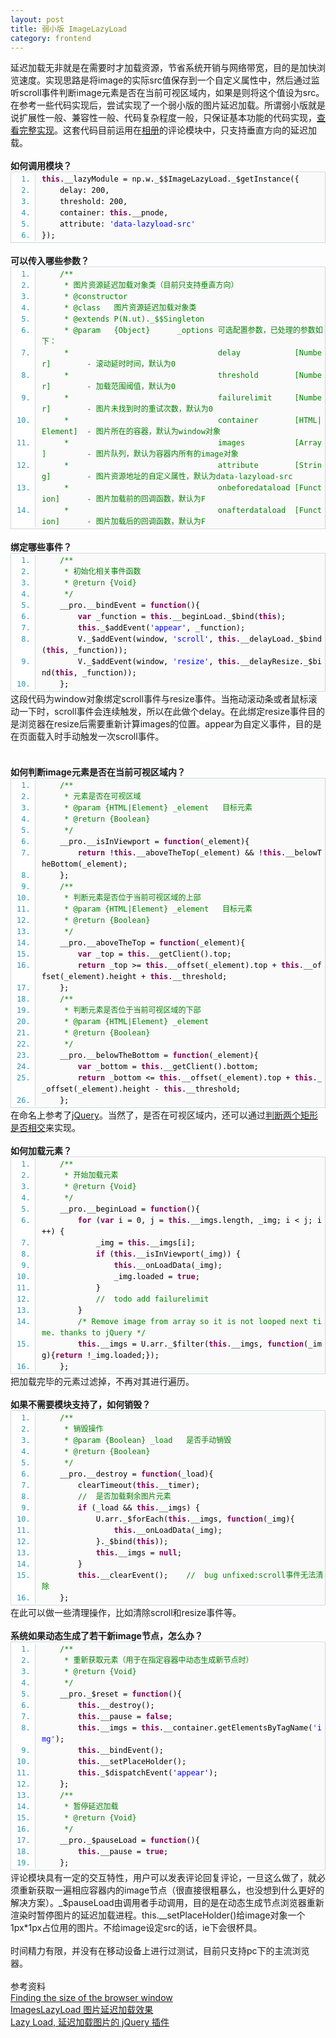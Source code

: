 ```yaml
---
layout: post
title: 弱小版 ImageLazyLoad
category: frontend
---
```

<div class="bct fc05 fc11 nbw-blog ztag js-fs2">
    延迟加载无非就是在需要时才加载资源，节省系统开销与网络带宽，目的是加快浏览速度。实现思路是将image的实际src值保存到一个自定义属性中，然后通过监听scroll事件判断image元素是否在当前可视区域内，如果是则将这个值设为src。在参考一些代码实现后，尝试实现了一个弱小版的图片延迟加载。所谓弱小版就是说扩展性一般、兼容性一般、代码复杂程度一般，只保证基本功能的代码实现，<a
        target="_blank" rel="nofollow"
        href="https://github.com/nomospace/nomospace.github.com/tree/master/lab/2011/imageLazyLoad/lazyLoad.js">查看完整实现</a>。这套代码目前运用在<a
        target="_blank" href="http://photo.163.com/?from=nav">相册</a>的评论模块中，只支持垂直方向的延迟加载。<br><br><b>如何调用模块？</b><br><span
        style="border-collapse: separate; color: rgb(0, 0, 0); font-family: Monaco; font-style: normal; font-variant: normal; font-weight: normal; letter-spacing: normal; line-height: normal; orphans: 2; text-indent: 0px; text-transform: none; white-space: normal; widows: 2; word-spacing: 0px; font-size: medium;"><span
        style="font-family: Monaco,'DejaVu Sans Mono','Bitstream Vera Sans Mono',Consolas,'Courier New',monospace; font-size: 12px; line-height: 18px; text-align: left;"><ol
        start="1"
        style="font-size: 1em; line-height: 1.4em; margin: 0px 0px 1px; padding: 2px 0px; border: 1px solid rgb(209, 215, 220); list-style-type: decimal; background-color: rgb(255, 255, 255); color: rgb(43, 145, 175);">
    <li style="font-size: 1em; margin: 0px 0px 0px 38px; padding: 0px 0px 0px 10px; border-left: 1px solid rgb(209, 215, 220); background-color: rgb(250, 250, 250); line-height: 18px;">
        <span style="color: black;"><span style="color: rgb(127, 0, 85); font-weight: bold;">this</span><span
                style="color: black;">.__lazyModule&nbsp;=&nbsp;np.w._$$ImageLazyLoad._$getInstance({&nbsp;&nbsp;</span></span>
    </li>
    <li style="font-size: 1em; margin: 0px 0px 0px 38px; padding: 0px 0px 0px 10px; border-left: 1px solid rgb(209, 215, 220); background-color: rgb(250, 250, 250); line-height: 18px;">
        <span style="color: black;">&nbsp;&nbsp;&nbsp;&nbsp;delay:&nbsp;200,&nbsp;&nbsp;</span></li>
    <li style="font-size: 1em; margin: 0px 0px 0px 38px; padding: 0px 0px 0px 10px; border-left: 1px solid rgb(209, 215, 220); background-color: rgb(250, 250, 250); line-height: 18px;">
        <span style="color: black;">&nbsp;&nbsp;&nbsp;&nbsp;threshold:&nbsp;200,&nbsp;&nbsp;</span></li>
    <li style="font-size: 1em; margin: 0px 0px 0px 38px; padding: 0px 0px 0px 10px; border-left: 1px solid rgb(209, 215, 220); background-color: rgb(250, 250, 250); line-height: 18px;">
        <span style="color: black;">&nbsp;&nbsp;&nbsp;&nbsp;container:&nbsp;<span
                style="color: rgb(127, 0, 85); font-weight: bold;">this</span><span style="color: black;">.__pnode,&nbsp;&nbsp;</span></span>
    </li>
    <li style="font-size: 1em; margin: 0px 0px 0px 38px; padding: 0px 0px 0px 10px; border-left: 1px solid rgb(209, 215, 220); background-color: rgb(250, 250, 250); line-height: 18px;">
        <span style="color: black;">&nbsp;&nbsp;&nbsp;&nbsp;attribute:&nbsp;<span style="color: blue;">'data-lazyload-src'</span><span
                style="color: black;">&nbsp;&nbsp;</span></span></li>
    <li style="font-size: 1em; margin: 0px 0px 0px 38px; padding: 0px 0px 0px 10px; border-left: 1px solid rgb(209, 215, 220); background-color: rgb(250, 250, 250); line-height: 18px;">
        <span style="color: black;">});&nbsp; <br></span></li>
</ol></span></span><br><b>可以传入哪些参数？</b><br> <span
        style="border-collapse: separate; color: rgb(0, 0, 0); font-family: Monaco; font-style: normal; font-variant: normal; font-weight: normal; letter-spacing: normal; line-height: normal; orphans: 2; text-indent: 0px; text-transform: none; white-space: normal; widows: 2; word-spacing: 0px; font-size: medium;"><span
        style="font-family: Monaco,'DejaVu Sans Mono','Bitstream Vera Sans Mono',Consolas,'Courier New',monospace; font-size: 12px; line-height: 18px; text-align: left;"><ol
        start="1"
        style="font-size: 1em; line-height: 1.4em; margin: 0px 0px 1px; padding: 2px 0px; border: 1px solid rgb(209, 215, 220); list-style-type: decimal; background-color: rgb(255, 255, 255); color: rgb(43, 145, 175);">
    <li style="font-size: 1em; margin: 0px 0px 0px 38px; padding: 0px 0px 0px 10px; border-left: 1px solid rgb(209, 215, 220); background-color: rgb(250, 250, 250); line-height: 18px;">
        <span style="color: black;">&nbsp;&nbsp;&nbsp; <span style="color: rgb(0, 130, 0);">/**</span>&nbsp;</span></li>
    <li style="font-size: 1em; margin: 0px 0px 0px 38px; padding: 0px 0px 0px 10px; border-left: 1px solid rgb(209, 215, 220); background-color: rgb(250, 250, 250); line-height: 18px;">
        <span style="color: black;"><span style="color: rgb(0, 130, 0);">&nbsp;&nbsp;&nbsp;&nbsp;&nbsp;*&nbsp;图片资源延迟加载对象类（目前只支持垂直方向）</span>&nbsp;</span>
    </li>
    <li style="font-size: 1em; margin: 0px 0px 0px 38px; padding: 0px 0px 0px 10px; border-left: 1px solid rgb(209, 215, 220); background-color: rgb(250, 250, 250); line-height: 18px;">
        <span style="color: black;"><span style="color: rgb(0, 130, 0);">&nbsp;&nbsp;&nbsp;&nbsp;&nbsp;*&nbsp;@constructor</span>&nbsp;</span>
    </li>
    <li style="font-size: 1em; margin: 0px 0px 0px 38px; padding: 0px 0px 0px 10px; border-left: 1px solid rgb(209, 215, 220); background-color: rgb(250, 250, 250); line-height: 18px;">
        <span style="color: black;"><span style="color: rgb(0, 130, 0);">&nbsp;&nbsp;&nbsp;&nbsp;&nbsp;*&nbsp;@class&nbsp;&nbsp;&nbsp;图片资源延迟加载对象类</span>&nbsp;</span>
    </li>
    <li style="font-size: 1em; margin: 0px 0px 0px 38px; padding: 0px 0px 0px 10px; border-left: 1px solid rgb(209, 215, 220); background-color: rgb(250, 250, 250); line-height: 18px;">
        <span style="color: black;"><span style="color: rgb(0, 130, 0);">&nbsp;&nbsp;&nbsp;&nbsp;&nbsp;*&nbsp;@extends&nbsp;P(N.ut)._$$Singleton</span>&nbsp;</span>
    </li>
    <li style="font-size: 1em; margin: 0px 0px 0px 38px; padding: 0px 0px 0px 10px; border-left: 1px solid rgb(209, 215, 220); background-color: rgb(250, 250, 250); line-height: 18px;">
        <span style="color: black;"><span style="color: rgb(0, 130, 0);">&nbsp;&nbsp;&nbsp;&nbsp;&nbsp;*&nbsp;@param&nbsp;&nbsp;&nbsp;{Object}&nbsp;&nbsp;&nbsp;&nbsp;&nbsp;&nbsp;_options&nbsp;可选配置参数，已处理的参数如下：</span>&nbsp;</span>
    </li>
    <li style="font-size: 1em; margin: 0px 0px 0px 38px; padding: 0px 0px 0px 10px; border-left: 1px solid rgb(209, 215, 220); background-color: rgb(250, 250, 250); line-height: 18px;">
        <span style="color: black;"><span style="color: rgb(0, 130, 0);">&nbsp;&nbsp;&nbsp;&nbsp;&nbsp;*&nbsp;&nbsp;&nbsp;&nbsp;&nbsp;&nbsp;&nbsp;&nbsp;&nbsp;&nbsp;&nbsp;&nbsp;&nbsp;&nbsp;&nbsp;&nbsp;&nbsp;&nbsp;&nbsp;&nbsp;&nbsp;&nbsp;&nbsp;&nbsp;&nbsp;&nbsp;&nbsp;&nbsp;&nbsp;&nbsp;&nbsp;&nbsp;&nbsp;delay&nbsp;&nbsp;&nbsp;&nbsp;&nbsp;&nbsp;&nbsp;&nbsp;&nbsp;&nbsp;&nbsp;&nbsp;[Number]&nbsp;&nbsp;&nbsp;&nbsp;&nbsp;&nbsp;&nbsp;&nbsp;-&nbsp;滚动延时时间，默认为0</span>&nbsp;</span>
    </li>
    <li style="font-size: 1em; margin: 0px 0px 0px 38px; padding: 0px 0px 0px 10px; border-left: 1px solid rgb(209, 215, 220); background-color: rgb(250, 250, 250); line-height: 18px;">
        <span style="color: black;"><span style="color: rgb(0, 130, 0);">&nbsp;&nbsp;&nbsp;&nbsp;&nbsp;*&nbsp;&nbsp;&nbsp;&nbsp;&nbsp;&nbsp;&nbsp;&nbsp;&nbsp;&nbsp;&nbsp;&nbsp;&nbsp;&nbsp;&nbsp;&nbsp;&nbsp;&nbsp;&nbsp;&nbsp;&nbsp;&nbsp;&nbsp;&nbsp;&nbsp;&nbsp;&nbsp;&nbsp;&nbsp;&nbsp;&nbsp;&nbsp;&nbsp;threshold&nbsp;&nbsp;&nbsp;&nbsp;&nbsp;&nbsp;&nbsp;&nbsp;[Number]&nbsp;&nbsp;&nbsp;&nbsp;&nbsp;&nbsp;&nbsp;&nbsp;-&nbsp;加载范围阈值，默认为0</span>&nbsp;</span>
    </li>
    <li style="font-size: 1em; margin: 0px 0px 0px 38px; padding: 0px 0px 0px 10px; border-left: 1px solid rgb(209, 215, 220); background-color: rgb(250, 250, 250); line-height: 18px;">
        <span style="color: black;"><span style="color: rgb(0, 130, 0);">&nbsp;&nbsp;&nbsp;&nbsp;&nbsp;*&nbsp;&nbsp;&nbsp;&nbsp;&nbsp;&nbsp;&nbsp;&nbsp;&nbsp;&nbsp;&nbsp;&nbsp;&nbsp;&nbsp;&nbsp;&nbsp;&nbsp;&nbsp;&nbsp;&nbsp;&nbsp;&nbsp;&nbsp;&nbsp;&nbsp;&nbsp;&nbsp;&nbsp;&nbsp;&nbsp;&nbsp;&nbsp;&nbsp;failurelimit&nbsp;&nbsp;&nbsp;&nbsp;&nbsp;[Number]&nbsp;&nbsp;&nbsp;&nbsp;&nbsp;&nbsp;&nbsp;&nbsp;-&nbsp;图片未找到时的重试次数，默认为0</span>&nbsp;</span>
    </li>
    <li style="font-size: 1em; margin: 0px 0px 0px 38px; padding: 0px 0px 0px 10px; border-left: 1px solid rgb(209, 215, 220); background-color: rgb(250, 250, 250); line-height: 18px;">
        <span style="color: black;"><span style="color: rgb(0, 130, 0);">&nbsp;&nbsp;&nbsp;&nbsp;&nbsp;*&nbsp;&nbsp;&nbsp;&nbsp;&nbsp;&nbsp;&nbsp;&nbsp;&nbsp;&nbsp;&nbsp;&nbsp;&nbsp;&nbsp;&nbsp;&nbsp;&nbsp;&nbsp;&nbsp;&nbsp;&nbsp;&nbsp;&nbsp;&nbsp;&nbsp;&nbsp;&nbsp;&nbsp;&nbsp;&nbsp;&nbsp;&nbsp;&nbsp;container&nbsp;&nbsp;&nbsp;&nbsp;&nbsp;&nbsp;&nbsp;&nbsp;[HTML|Element]&nbsp;&nbsp;-&nbsp;图片所在的容器，默认为window对象</span>&nbsp;</span>
    </li>
    <li style="font-size: 1em; margin: 0px 0px 0px 38px; padding: 0px 0px 0px 10px; border-left: 1px solid rgb(209, 215, 220); background-color: rgb(250, 250, 250); line-height: 18px;">
        <span style="color: black;"><span style="color: rgb(0, 130, 0);">&nbsp;&nbsp;&nbsp;&nbsp;&nbsp;*&nbsp;&nbsp;&nbsp;&nbsp;&nbsp;&nbsp;&nbsp;&nbsp;&nbsp;&nbsp;&nbsp;&nbsp;&nbsp;&nbsp;&nbsp;&nbsp;&nbsp;&nbsp;&nbsp;&nbsp;&nbsp;&nbsp;&nbsp;&nbsp;&nbsp;&nbsp;&nbsp;&nbsp;&nbsp;&nbsp;&nbsp;&nbsp;&nbsp;images&nbsp;&nbsp;&nbsp;&nbsp;&nbsp;&nbsp;&nbsp;&nbsp;&nbsp;&nbsp;&nbsp;[Array]&nbsp;&nbsp;&nbsp;&nbsp;&nbsp;&nbsp;&nbsp;&nbsp;&nbsp;-&nbsp;图片队列，默认为容器内所有的image对象</span>&nbsp;</span>
    </li>
    <li style="font-size: 1em; margin: 0px 0px 0px 38px; padding: 0px 0px 0px 10px; border-left: 1px solid rgb(209, 215, 220); background-color: rgb(250, 250, 250); line-height: 18px;">
        <span style="color: black;"><span style="color: rgb(0, 130, 0);">&nbsp;&nbsp;&nbsp;&nbsp;&nbsp;*&nbsp;&nbsp;&nbsp;&nbsp;&nbsp;&nbsp;&nbsp;&nbsp;&nbsp;&nbsp;&nbsp;&nbsp;&nbsp;&nbsp;&nbsp;&nbsp;&nbsp;&nbsp;&nbsp;&nbsp;&nbsp;&nbsp;&nbsp;&nbsp;&nbsp;&nbsp;&nbsp;&nbsp;&nbsp;&nbsp;&nbsp;&nbsp;&nbsp;attribute&nbsp;&nbsp;&nbsp;&nbsp;&nbsp;&nbsp;&nbsp;&nbsp;[String]&nbsp;&nbsp;&nbsp;&nbsp;&nbsp;&nbsp;&nbsp;&nbsp;-&nbsp;图片资源地址的自定义属性，默认为data-lazyload-src</span>&nbsp;</span>
    </li>
    <li style="font-size: 1em; margin: 0px 0px 0px 38px; padding: 0px 0px 0px 10px; border-left: 1px solid rgb(209, 215, 220); background-color: rgb(250, 250, 250); line-height: 18px;">
        <span style="color: black;"><span style="color: rgb(0, 130, 0);">&nbsp;&nbsp;&nbsp;&nbsp;&nbsp;*&nbsp;&nbsp;&nbsp;&nbsp;&nbsp;&nbsp;&nbsp;&nbsp;&nbsp;&nbsp;&nbsp;&nbsp;&nbsp;&nbsp;&nbsp;&nbsp;&nbsp;&nbsp;&nbsp;&nbsp;&nbsp;&nbsp;&nbsp;&nbsp;&nbsp;&nbsp;&nbsp;&nbsp;&nbsp;&nbsp;&nbsp;&nbsp;&nbsp;onbeforedataload&nbsp;[Function]&nbsp;&nbsp;&nbsp;&nbsp;&nbsp;&nbsp;-&nbsp;图片加载前的回调函数，默认为F</span>&nbsp;</span>
    </li>
    <li style="font-size: 1em; margin: 0px 0px 0px 38px; padding: 0px 0px 0px 10px; border-left: 1px solid rgb(209, 215, 220); background-color: rgb(250, 250, 250); line-height: 18px;">
        <span style="color: black;"><span style="color: rgb(0, 130, 0);">&nbsp;&nbsp;&nbsp;&nbsp;&nbsp;*&nbsp;&nbsp;&nbsp;&nbsp;&nbsp;&nbsp;&nbsp;&nbsp;&nbsp;&nbsp;&nbsp;&nbsp;&nbsp;&nbsp;&nbsp;&nbsp;&nbsp;&nbsp;&nbsp;&nbsp;&nbsp;&nbsp;&nbsp;&nbsp;&nbsp;&nbsp;&nbsp;&nbsp;&nbsp;&nbsp;&nbsp;&nbsp;&nbsp;onafterdataload&nbsp;&nbsp;[Function]&nbsp;&nbsp;&nbsp;&nbsp;&nbsp;&nbsp;-&nbsp;图片加载后的回调函数，默认为F</span> <br> </span>
    </li>
</ol></span></span><br><b>绑定哪些事件？</b><br><span
        style="border-collapse: separate; color: rgb(0, 0, 0); font-family: Monaco; font-style: normal; font-variant: normal; font-weight: normal; letter-spacing: normal; line-height: normal; orphans: 2; text-indent: 0px; text-transform: none; white-space: normal; widows: 2; word-spacing: 0px; font-size: medium;"><span
        style="font-family: Monaco,'DejaVu Sans Mono','Bitstream Vera Sans Mono',Consolas,'Courier New',monospace; font-size: 12px; line-height: 18px; text-align: left;"><ol
        start="1"
        style="font-size: 1em; line-height: 1.4em; margin: 0px 0px 1px; padding: 2px 0px; border: 1px solid rgb(209, 215, 220); list-style-type: decimal; background-color: rgb(255, 255, 255); color: rgb(43, 145, 175);">
    <li style="font-size: 1em; margin: 0px 0px 0px 38px; padding: 0px 0px 0px 10px; border-left: 1px solid rgb(209, 215, 220); background-color: rgb(250, 250, 250); line-height: 18px;">
        <span style="color: black;">&nbsp;&nbsp;&nbsp; <span style="color: rgb(0, 130, 0);">/**</span>&nbsp;</span></li>
    <li style="font-size: 1em; margin: 0px 0px 0px 38px; padding: 0px 0px 0px 10px; border-left: 1px solid rgb(209, 215, 220); background-color: rgb(250, 250, 250); line-height: 18px;">
        <span style="color: black;"><span
                style="color: rgb(0, 130, 0);">&nbsp;&nbsp;&nbsp;&nbsp;&nbsp;*&nbsp;初始化相关事件函数</span>&nbsp;</span></li>
    <li style="font-size: 1em; margin: 0px 0px 0px 38px; padding: 0px 0px 0px 10px; border-left: 1px solid rgb(209, 215, 220); background-color: rgb(250, 250, 250); line-height: 18px;">
        <span style="color: black;"><span style="color: rgb(0, 130, 0);">&nbsp;&nbsp;&nbsp;&nbsp;&nbsp;*&nbsp;@return&nbsp;{Void}</span>&nbsp;</span>
    </li>
    <li style="font-size: 1em; margin: 0px 0px 0px 38px; padding: 0px 0px 0px 10px; border-left: 1px solid rgb(209, 215, 220); background-color: rgb(250, 250, 250); line-height: 18px;">
        <span style="color: black;"><span style="color: rgb(0, 130, 0);">&nbsp;&nbsp;&nbsp;&nbsp;&nbsp;*/</span><span
                style="color: black;">&nbsp;&nbsp;</span></span></li>
    <li style="font-size: 1em; margin: 0px 0px 0px 38px; padding: 0px 0px 0px 10px; border-left: 1px solid rgb(209, 215, 220); background-color: rgb(250, 250, 250); line-height: 18px;">
        <span style="color: black;">&nbsp;&nbsp;&nbsp;&nbsp;__pro.__bindEvent&nbsp;=&nbsp;<span
                style="color: rgb(127, 0, 85); font-weight: bold;">function</span><span style="color: black;">(){&nbsp;&nbsp;</span></span>
    </li>
    <li style="font-size: 1em; margin: 0px 0px 0px 38px; padding: 0px 0px 0px 10px; border-left: 1px solid rgb(209, 215, 220); background-color: rgb(250, 250, 250); line-height: 18px;">
        <span style="color: black;">&nbsp;&nbsp;&nbsp;&nbsp;&nbsp;&nbsp;&nbsp;&nbsp;<span
                style="color: rgb(127, 0, 85); font-weight: bold;">var</span><span style="color: black;">&nbsp;_function&nbsp;=&nbsp;</span><span
                style="color: rgb(127, 0, 85); font-weight: bold;">this</span><span style="color: black;">.__beginLoad._$bind(</span><span
                style="color: rgb(127, 0, 85); font-weight: bold;">this</span><span
                style="color: black;">);&nbsp;&nbsp;</span></span></li>
    <li style="font-size: 1em; margin: 0px 0px 0px 38px; padding: 0px 0px 0px 10px; border-left: 1px solid rgb(209, 215, 220); background-color: rgb(250, 250, 250); line-height: 18px;">
        <span style="color: black;">&nbsp;&nbsp;&nbsp;&nbsp;&nbsp;&nbsp;&nbsp;&nbsp;<span
                style="color: rgb(127, 0, 85); font-weight: bold;">this</span><span
                style="color: black;">._$addEvent(</span><span style="color: blue;">'appear'</span><span
                style="color: black;">,&nbsp;_function);&nbsp;&nbsp;</span></span></li>
    <li style="font-size: 1em; margin: 0px 0px 0px 38px; padding: 0px 0px 0px 10px; border-left: 1px solid rgb(209, 215, 220); background-color: rgb(250, 250, 250); line-height: 18px;">
        <span style="color: black;">&nbsp;&nbsp;&nbsp;&nbsp;&nbsp;&nbsp;&nbsp;&nbsp;V._$addEvent(window,&nbsp;<span
                style="color: blue;">'scroll'</span><span style="color: black;">,&nbsp;</span><span
                style="color: rgb(127, 0, 85); font-weight: bold;">this</span><span style="color: black;">.__delayLoad._$bind(</span><span
                style="color: rgb(127, 0, 85); font-weight: bold;">this</span><span style="color: black;">,&nbsp;_function));&nbsp;&nbsp;</span></span>
    </li>
    <li style="font-size: 1em; margin: 0px 0px 0px 38px; padding: 0px 0px 0px 10px; border-left: 1px solid rgb(209, 215, 220); background-color: rgb(250, 250, 250); line-height: 18px;">
        <span style="color: black;">&nbsp;&nbsp;&nbsp;&nbsp;&nbsp;&nbsp;&nbsp;&nbsp;V._$addEvent(window,&nbsp;<span
                style="color: blue;">'resize'</span><span style="color: black;">,&nbsp;</span><span
                style="color: rgb(127, 0, 85); font-weight: bold;">this</span><span style="color: black;">.__delayResize._$bind(</span><span
                style="color: rgb(127, 0, 85); font-weight: bold;">this</span><span style="color: black;">,&nbsp;_function));&nbsp;&nbsp;</span></span>
    </li>
    <li style="font-size: 1em; margin: 0px 0px 0px 38px; padding: 0px 0px 0px 10px; border-left: 1px solid rgb(209, 215, 220); background-color: rgb(250, 250, 250); line-height: 18px;">
        <span style="color: black;">&nbsp;&nbsp;&nbsp;&nbsp;};</span></li>
</ol></span></span>这段代码为window对象绑定scroll事件与resize事件。当拖动滚动条或者鼠标滚动一下时，scroll事件会连续触发，所以在此做个delay。在此绑定resize事件目的是浏览器在resize后需要重新计算images的位置。appear为自定义事件，目的是在页面载入时手动触发一次scroll事件。<font
        color="#ffffff">对此有个疑问，页面动态生成节点导致页面滚动会不会触发scroll事件？</font><br><br><b>如何判断image元素是否在当前可视区域内？</b><br><span
        style="border-collapse: separate; color: rgb(0, 0, 0); font-family: Monaco; font-style: normal; font-variant: normal; font-weight: normal; letter-spacing: normal; line-height: normal; orphans: 2; text-indent: 0px; text-transform: none; white-space: normal; widows: 2; word-spacing: 0px; font-size: medium;"><span
        style="font-family: Monaco,'DejaVu Sans Mono','Bitstream Vera Sans Mono',Consolas,'Courier New',monospace; font-size: 12px; line-height: 18px; text-align: left;"><ol
        start="1"
        style="font-size: 1em; line-height: 1.4em; margin: 0px 0px 1px; padding: 2px 0px; border: 1px solid rgb(209, 215, 220); list-style-type: decimal; background-color: rgb(255, 255, 255); color: rgb(43, 145, 175);">
    <li style="font-size: 1em; margin: 0px 0px 0px 38px; padding: 0px 0px 0px 10px; border-left: 1px solid rgb(209, 215, 220); background-color: rgb(250, 250, 250); line-height: 18px;">
        <span style="color: black;">&nbsp;&nbsp;&nbsp; <span style="color: rgb(0, 130, 0);">/**</span>&nbsp;</span></li>
    <li style="font-size: 1em; margin: 0px 0px 0px 38px; padding: 0px 0px 0px 10px; border-left: 1px solid rgb(209, 215, 220); background-color: rgb(250, 250, 250); line-height: 18px;">
        <span style="color: black;"><span
                style="color: rgb(0, 130, 0);">&nbsp;&nbsp;&nbsp;&nbsp;&nbsp;*&nbsp;元素是否在可视区域</span>&nbsp;</span></li>
    <li style="font-size: 1em; margin: 0px 0px 0px 38px; padding: 0px 0px 0px 10px; border-left: 1px solid rgb(209, 215, 220); background-color: rgb(250, 250, 250); line-height: 18px;">
        <span style="color: black;"><span style="color: rgb(0, 130, 0);">&nbsp;&nbsp;&nbsp;&nbsp;&nbsp;*&nbsp;@param&nbsp;{HTML|Element}&nbsp;_element&nbsp;&nbsp;&nbsp;目标元素</span>&nbsp;</span>
    </li>
    <li style="font-size: 1em; margin: 0px 0px 0px 38px; padding: 0px 0px 0px 10px; border-left: 1px solid rgb(209, 215, 220); background-color: rgb(250, 250, 250); line-height: 18px;">
        <span style="color: black;"><span style="color: rgb(0, 130, 0);">&nbsp;&nbsp;&nbsp;&nbsp;&nbsp;*&nbsp;@return&nbsp;{Boolean}</span>&nbsp;</span>
    </li>
    <li style="font-size: 1em; margin: 0px 0px 0px 38px; padding: 0px 0px 0px 10px; border-left: 1px solid rgb(209, 215, 220); background-color: rgb(250, 250, 250); line-height: 18px;">
        <span style="color: black;"><span style="color: rgb(0, 130, 0);">&nbsp;&nbsp;&nbsp;&nbsp;&nbsp;*/</span><span
                style="color: black;">&nbsp;&nbsp;</span></span></li>
    <li style="font-size: 1em; margin: 0px 0px 0px 38px; padding: 0px 0px 0px 10px; border-left: 1px solid rgb(209, 215, 220); background-color: rgb(250, 250, 250); line-height: 18px;">
        <span style="color: black;">&nbsp;&nbsp;&nbsp;&nbsp;__pro.__isInViewport&nbsp;=&nbsp;<span
                style="color: rgb(127, 0, 85); font-weight: bold;">function</span><span style="color: black;">(_element){&nbsp;&nbsp;</span></span>
    </li>
    <li style="font-size: 1em; margin: 0px 0px 0px 38px; padding: 0px 0px 0px 10px; border-left: 1px solid rgb(209, 215, 220); background-color: rgb(250, 250, 250); line-height: 18px;">
        <span style="color: black;">&nbsp;&nbsp;&nbsp;&nbsp;&nbsp;&nbsp;&nbsp;&nbsp;<span
                style="color: rgb(127, 0, 85); font-weight: bold;">return</span><span
                style="color: black;">&nbsp;!</span><span style="color: rgb(127, 0, 85); font-weight: bold;">this</span><span
                style="color: black;">.__aboveTheTop(_element)&nbsp;&amp;&amp;&nbsp;!</span><span
                style="color: rgb(127, 0, 85); font-weight: bold;">this</span><span style="color: black;">.__belowTheBottom(_element);&nbsp;&nbsp;</span></span>
    </li>
    <li style="font-size: 1em; margin: 0px 0px 0px 38px; padding: 0px 0px 0px 10px; border-left: 1px solid rgb(209, 215, 220); background-color: rgb(250, 250, 250); line-height: 18px;">
        <span style="color: black;">&nbsp;&nbsp;&nbsp;&nbsp;};&nbsp;&nbsp;</span></li>
    <li style="font-size: 1em; margin: 0px 0px 0px 38px; padding: 0px 0px 0px 10px; border-left: 1px solid rgb(209, 215, 220); background-color: rgb(250, 250, 250); line-height: 18px;">
        <span style="color: black;">&nbsp;&nbsp;&nbsp;&nbsp;<span style="color: rgb(0, 130, 0);">/**</span>&nbsp;</span>
    </li>
    <li style="font-size: 1em; margin: 0px 0px 0px 38px; padding: 0px 0px 0px 10px; border-left: 1px solid rgb(209, 215, 220); background-color: rgb(250, 250, 250); line-height: 18px;">
        <span style="color: black;"><span style="color: rgb(0, 130, 0);">&nbsp;&nbsp;&nbsp;&nbsp;&nbsp;*&nbsp;判断元素是否位于当前可视区域的上部</span>&nbsp;</span>
    </li>
    <li style="font-size: 1em; margin: 0px 0px 0px 38px; padding: 0px 0px 0px 10px; border-left: 1px solid rgb(209, 215, 220); background-color: rgb(250, 250, 250); line-height: 18px;">
        <span style="color: black;"><span style="color: rgb(0, 130, 0);">&nbsp;&nbsp;&nbsp;&nbsp;&nbsp;*&nbsp;@param&nbsp;{HTML|Element}&nbsp;_element&nbsp;&nbsp;&nbsp;目标元素</span>&nbsp;</span>
    </li>
    <li style="font-size: 1em; margin: 0px 0px 0px 38px; padding: 0px 0px 0px 10px; border-left: 1px solid rgb(209, 215, 220); background-color: rgb(250, 250, 250); line-height: 18px;">
        <span style="color: black;"><span style="color: rgb(0, 130, 0);">&nbsp;&nbsp;&nbsp;&nbsp;&nbsp;*&nbsp;@return&nbsp;{Boolean}</span>&nbsp;</span>
    </li>
    <li style="font-size: 1em; margin: 0px 0px 0px 38px; padding: 0px 0px 0px 10px; border-left: 1px solid rgb(209, 215, 220); background-color: rgb(250, 250, 250); line-height: 18px;">
        <span style="color: black;"><span style="color: rgb(0, 130, 0);">&nbsp;&nbsp;&nbsp;&nbsp;&nbsp;*/</span><span
                style="color: black;">&nbsp;&nbsp;</span></span></li>
    <li style="font-size: 1em; margin: 0px 0px 0px 38px; padding: 0px 0px 0px 10px; border-left: 1px solid rgb(209, 215, 220); background-color: rgb(250, 250, 250); line-height: 18px;">
        <span style="color: black;">&nbsp;&nbsp;&nbsp;&nbsp;__pro.__aboveTheTop&nbsp;=&nbsp;<span
                style="color: rgb(127, 0, 85); font-weight: bold;">function</span><span style="color: black;">(_element){&nbsp;&nbsp;</span></span>
    </li>
    <li style="font-size: 1em; margin: 0px 0px 0px 38px; padding: 0px 0px 0px 10px; border-left: 1px solid rgb(209, 215, 220); background-color: rgb(250, 250, 250); line-height: 18px;">
        <span style="color: black;">&nbsp;&nbsp;&nbsp;&nbsp;&nbsp;&nbsp;&nbsp;&nbsp;<span
                style="color: rgb(127, 0, 85); font-weight: bold;">var</span><span style="color: black;">&nbsp;_top&nbsp;=&nbsp;</span><span
                style="color: rgb(127, 0, 85); font-weight: bold;">this</span><span style="color: black;">.__getClient().top;&nbsp;&nbsp;</span></span>
    </li>
    <li style="font-size: 1em; margin: 0px 0px 0px 38px; padding: 0px 0px 0px 10px; border-left: 1px solid rgb(209, 215, 220); background-color: rgb(250, 250, 250); line-height: 18px;">
        <span style="color: black;">&nbsp;&nbsp;&nbsp;&nbsp;&nbsp;&nbsp;&nbsp;&nbsp;<span
                style="color: rgb(127, 0, 85); font-weight: bold;">return</span><span style="color: black;">&nbsp;_top&nbsp;&gt;=&nbsp;</span><span
                style="color: rgb(127, 0, 85); font-weight: bold;">this</span><span style="color: black;">.__offset(_element).top&nbsp;+&nbsp;</span><span
                style="color: rgb(127, 0, 85); font-weight: bold;">this</span><span style="color: black;">.__offset(_element).height&nbsp;+&nbsp;</span><span
                style="color: rgb(127, 0, 85); font-weight: bold;">this</span><span style="color: black;">.__threshold;&nbsp;&nbsp;</span></span>
    </li>
    <li style="font-size: 1em; margin: 0px 0px 0px 38px; padding: 0px 0px 0px 10px; border-left: 1px solid rgb(209, 215, 220); background-color: rgb(250, 250, 250); line-height: 18px;">
        <span style="color: black;">&nbsp;&nbsp;&nbsp;&nbsp;};&nbsp;&nbsp;</span></li>
    <li style="font-size: 1em; margin: 0px 0px 0px 38px; padding: 0px 0px 0px 10px; border-left: 1px solid rgb(209, 215, 220); background-color: rgb(250, 250, 250); line-height: 18px;">
        <span style="color: black;">&nbsp;&nbsp;&nbsp;&nbsp;<span style="color: rgb(0, 130, 0);">/**</span>&nbsp;</span>
    </li>
    <li style="font-size: 1em; margin: 0px 0px 0px 38px; padding: 0px 0px 0px 10px; border-left: 1px solid rgb(209, 215, 220); background-color: rgb(250, 250, 250); line-height: 18px;">
        <span style="color: black;"><span style="color: rgb(0, 130, 0);">&nbsp;&nbsp;&nbsp;&nbsp;&nbsp;*&nbsp;判断元素是否位于当前可视区域的下部</span>&nbsp;</span>
    </li>
    <li style="font-size: 1em; margin: 0px 0px 0px 38px; padding: 0px 0px 0px 10px; border-left: 1px solid rgb(209, 215, 220); background-color: rgb(250, 250, 250); line-height: 18px;">
        <span style="color: black;"><span style="color: rgb(0, 130, 0);">&nbsp;&nbsp;&nbsp;&nbsp;&nbsp;*&nbsp;@param&nbsp;{HTML|Element}&nbsp;_element</span>&nbsp;</span>
    </li>
    <li style="font-size: 1em; margin: 0px 0px 0px 38px; padding: 0px 0px 0px 10px; border-left: 1px solid rgb(209, 215, 220); background-color: rgb(250, 250, 250); line-height: 18px;">
        <span style="color: black;"><span style="color: rgb(0, 130, 0);">&nbsp;&nbsp;&nbsp;&nbsp;&nbsp;*&nbsp;@return&nbsp;{Boolean}</span>&nbsp;</span>
    </li>
    <li style="font-size: 1em; margin: 0px 0px 0px 38px; padding: 0px 0px 0px 10px; border-left: 1px solid rgb(209, 215, 220); background-color: rgb(250, 250, 250); line-height: 18px;">
        <span style="color: black;"><span style="color: rgb(0, 130, 0);">&nbsp;&nbsp;&nbsp;&nbsp;&nbsp;*/</span><span
                style="color: black;">&nbsp;&nbsp;</span></span></li>
    <li style="font-size: 1em; margin: 0px 0px 0px 38px; padding: 0px 0px 0px 10px; border-left: 1px solid rgb(209, 215, 220); background-color: rgb(250, 250, 250); line-height: 18px;">
        <span style="color: black;">&nbsp;&nbsp;&nbsp;&nbsp;__pro.__belowTheBottom&nbsp;=&nbsp;<span
                style="color: rgb(127, 0, 85); font-weight: bold;">function</span><span style="color: black;">(_element){&nbsp;&nbsp;</span></span>
    </li>
    <li style="font-size: 1em; margin: 0px 0px 0px 38px; padding: 0px 0px 0px 10px; border-left: 1px solid rgb(209, 215, 220); background-color: rgb(250, 250, 250); line-height: 18px;">
        <span style="color: black;">&nbsp;&nbsp;&nbsp;&nbsp;&nbsp;&nbsp;&nbsp;&nbsp;<span
                style="color: rgb(127, 0, 85); font-weight: bold;">var</span><span style="color: black;">&nbsp;_bottom&nbsp;=&nbsp;</span><span
                style="color: rgb(127, 0, 85); font-weight: bold;">this</span><span style="color: black;">.__getClient().bottom;&nbsp;&nbsp;</span></span>
    </li>
    <li style="font-size: 1em; margin: 0px 0px 0px 38px; padding: 0px 0px 0px 10px; border-left: 1px solid rgb(209, 215, 220); background-color: rgb(250, 250, 250); line-height: 18px;">
        <span style="color: black;">&nbsp;&nbsp;&nbsp;&nbsp;&nbsp;&nbsp;&nbsp;&nbsp;<span
                style="color: rgb(127, 0, 85); font-weight: bold;">return</span><span style="color: black;">&nbsp;_bottom&nbsp;&lt;=&nbsp;</span><span
                style="color: rgb(127, 0, 85); font-weight: bold;">this</span><span style="color: black;">.__offset(_element).top&nbsp;+&nbsp;</span><span
                style="color: rgb(127, 0, 85); font-weight: bold;">this</span><span style="color: black;">.__offset(_element).height&nbsp;-&nbsp;</span><span
                style="color: rgb(127, 0, 85); font-weight: bold;">this</span><span style="color: black;">.__threshold;&nbsp;&nbsp;</span></span>
    </li>
    <li style="font-size: 1em; margin: 0px 0px 0px 38px; padding: 0px 0px 0px 10px; border-left: 1px solid rgb(209, 215, 220); background-color: rgb(250, 250, 250); line-height: 18px;">
        <span style="color: black;">&nbsp;&nbsp;&nbsp;&nbsp;}; <br></span></li>
</ol></span></span>在命名上参考了<a target="_blank" rel="nofollow"
                             href="http://www.appelsiini.net/projects/lazyload">jQuery</a>。当然了，是否在可视区域内，还可以通过<a
        target="_blank" rel="nofollow" href="http://hi.baidu.com/jiyeqian/blog/item/c14e52c24794b4170ff47715.html">判断两个矩形是否相交</a>来实现。<br><br><b>如何加载元素？</b><br><span
        style="border-collapse: separate; color: rgb(0, 0, 0); font-family: Monaco; font-style: normal; font-variant: normal; font-weight: normal; letter-spacing: normal; line-height: normal; orphans: 2; text-indent: 0px; text-transform: none; white-space: normal; widows: 2; word-spacing: 0px; font-size: medium;"><span
        style="font-family: Monaco,'DejaVu Sans Mono','Bitstream Vera Sans Mono',Consolas,'Courier New',monospace; font-size: 12px; line-height: 18px; text-align: left;"><ol
        start="1"
        style="font-size: 1em; line-height: 1.4em; margin: 0px 0px 1px; padding: 2px 0px; border: 1px solid rgb(209, 215, 220); list-style-type: decimal; background-color: rgb(255, 255, 255); color: rgb(43, 145, 175);">
    <li style="font-size: 1em; margin: 0px 0px 0px 38px; padding: 0px 0px 0px 10px; border-left: 1px solid rgb(209, 215, 220); background-color: rgb(250, 250, 250); line-height: 18px;">
        <span style="color: black;">&nbsp;&nbsp;&nbsp; <span style="color: rgb(0, 130, 0);">/**</span>&nbsp;</span></li>
    <li style="font-size: 1em; margin: 0px 0px 0px 38px; padding: 0px 0px 0px 10px; border-left: 1px solid rgb(209, 215, 220); background-color: rgb(250, 250, 250); line-height: 18px;">
        <span style="color: black;"><span
                style="color: rgb(0, 130, 0);">&nbsp;&nbsp;&nbsp;&nbsp;&nbsp;*&nbsp;开始加载元素</span>&nbsp;</span></li>
    <li style="font-size: 1em; margin: 0px 0px 0px 38px; padding: 0px 0px 0px 10px; border-left: 1px solid rgb(209, 215, 220); background-color: rgb(250, 250, 250); line-height: 18px;">
        <span style="color: black;"><span style="color: rgb(0, 130, 0);">&nbsp;&nbsp;&nbsp;&nbsp;&nbsp;*&nbsp;@return&nbsp;{Void}</span>&nbsp;</span>
    </li>
    <li style="font-size: 1em; margin: 0px 0px 0px 38px; padding: 0px 0px 0px 10px; border-left: 1px solid rgb(209, 215, 220); background-color: rgb(250, 250, 250); line-height: 18px;">
        <span style="color: black;"><span style="color: rgb(0, 130, 0);">&nbsp;&nbsp;&nbsp;&nbsp;&nbsp;*/</span><span
                style="color: black;">&nbsp;&nbsp;</span></span></li>
    <li style="font-size: 1em; margin: 0px 0px 0px 38px; padding: 0px 0px 0px 10px; border-left: 1px solid rgb(209, 215, 220); background-color: rgb(250, 250, 250); line-height: 18px;">
        <span style="color: black;">&nbsp;&nbsp;&nbsp;&nbsp;__pro.__beginLoad&nbsp;=&nbsp;<span
                style="color: rgb(127, 0, 85); font-weight: bold;">function</span><span style="color: black;">(){&nbsp;&nbsp;</span></span>
    </li>
    <li style="font-size: 1em; margin: 0px 0px 0px 38px; padding: 0px 0px 0px 10px; border-left: 1px solid rgb(209, 215, 220); background-color: rgb(250, 250, 250); line-height: 18px;">
        <span style="color: black;">&nbsp;&nbsp;&nbsp;&nbsp;&nbsp;&nbsp;&nbsp;&nbsp;<span
                style="color: rgb(127, 0, 85); font-weight: bold;">for</span><span
                style="color: black;">&nbsp;(</span><span
                style="color: rgb(127, 0, 85); font-weight: bold;">var</span><span style="color: black;">&nbsp;i&nbsp;=&nbsp;0,&nbsp;j&nbsp;=&nbsp;</span><span
                style="color: rgb(127, 0, 85); font-weight: bold;">this</span><span style="color: black;">.__imgs.length,&nbsp;_img;&nbsp;i&nbsp;&lt;&nbsp;j;&nbsp;i++)&nbsp;{&nbsp;&nbsp;</span></span>
    </li>
    <li style="font-size: 1em; margin: 0px 0px 0px 38px; padding: 0px 0px 0px 10px; border-left: 1px solid rgb(209, 215, 220); background-color: rgb(250, 250, 250); line-height: 18px;">
        <span style="color: black;">&nbsp;&nbsp;&nbsp;&nbsp;&nbsp;&nbsp;&nbsp;&nbsp;&nbsp;&nbsp;&nbsp;&nbsp;_img&nbsp;=&nbsp;<span
                style="color: rgb(127, 0, 85); font-weight: bold;">this</span><span style="color: black;">.__imgs[i];&nbsp;&nbsp;</span></span>
    </li>
    <li style="font-size: 1em; margin: 0px 0px 0px 38px; padding: 0px 0px 0px 10px; border-left: 1px solid rgb(209, 215, 220); background-color: rgb(250, 250, 250); line-height: 18px;">
        <span style="color: black;">&nbsp;&nbsp;&nbsp;&nbsp;&nbsp;&nbsp;&nbsp;&nbsp;&nbsp;&nbsp;&nbsp;&nbsp;<span
                style="color: rgb(127, 0, 85); font-weight: bold;">if</span><span
                style="color: black;">&nbsp;(</span><span style="color: rgb(127, 0, 85); font-weight: bold;">this</span><span
                style="color: black;">.__isInViewport(_img))&nbsp;{&nbsp;&nbsp;</span></span></li>
    <li style="font-size: 1em; margin: 0px 0px 0px 38px; padding: 0px 0px 0px 10px; border-left: 1px solid rgb(209, 215, 220); background-color: rgb(250, 250, 250); line-height: 18px;">
        <span style="color: black;">&nbsp;&nbsp;&nbsp;&nbsp;&nbsp;&nbsp;&nbsp;&nbsp;&nbsp;&nbsp;&nbsp;&nbsp;&nbsp;&nbsp;&nbsp;&nbsp;<span
                style="color: rgb(127, 0, 85); font-weight: bold;">this</span><span style="color: black;">.__onLoadData(_img);&nbsp;&nbsp;</span></span>
    </li>
    <li style="font-size: 1em; margin: 0px 0px 0px 38px; padding: 0px 0px 0px 10px; border-left: 1px solid rgb(209, 215, 220); background-color: rgb(250, 250, 250); line-height: 18px;">
        <span style="color: black;">&nbsp;&nbsp;&nbsp;&nbsp;&nbsp;&nbsp;&nbsp;&nbsp;&nbsp;&nbsp;&nbsp;&nbsp;&nbsp;&nbsp;&nbsp;&nbsp;_img.loaded&nbsp;=&nbsp;<span
                style="color: rgb(127, 0, 85); font-weight: bold;">true</span><span
                style="color: black;">;&nbsp;&nbsp;</span></span></li>
    <li style="font-size: 1em; margin: 0px 0px 0px 38px; padding: 0px 0px 0px 10px; border-left: 1px solid rgb(209, 215, 220); background-color: rgb(250, 250, 250); line-height: 18px;">
        <span style="color: black;">&nbsp;&nbsp;&nbsp;&nbsp;&nbsp;&nbsp;&nbsp;&nbsp;&nbsp;&nbsp;&nbsp;&nbsp;}&nbsp;&nbsp;</span>
    </li>
    <li style="font-size: 1em; margin: 0px 0px 0px 38px; padding: 0px 0px 0px 10px; border-left: 1px solid rgb(209, 215, 220); background-color: rgb(250, 250, 250); line-height: 18px;">
        <span style="color: black;">&nbsp;&nbsp;&nbsp;&nbsp;&nbsp;&nbsp;&nbsp;&nbsp;&nbsp;&nbsp;&nbsp;&nbsp;<span
                style="color: rgb(0, 130, 0);">//&nbsp;&nbsp;todo&nbsp;add&nbsp;failurelimit</span><span
                style="color: black;">&nbsp;&nbsp;</span></span></li>
    <li style="font-size: 1em; margin: 0px 0px 0px 38px; padding: 0px 0px 0px 10px; border-left: 1px solid rgb(209, 215, 220); background-color: rgb(250, 250, 250); line-height: 18px;">
        <span style="color: black;">&nbsp;&nbsp;&nbsp;&nbsp;&nbsp;&nbsp;&nbsp;&nbsp;}&nbsp;&nbsp;</span></li>
    <li style="font-size: 1em; margin: 0px 0px 0px 38px; padding: 0px 0px 0px 10px; border-left: 1px solid rgb(209, 215, 220); background-color: rgb(250, 250, 250); line-height: 18px;">
        <span style="color: black;">&nbsp;&nbsp;&nbsp;&nbsp;&nbsp;&nbsp;&nbsp;&nbsp;<span
                style="color: rgb(0, 130, 0);">/*&nbsp;Remove&nbsp;image&nbsp;from&nbsp;array&nbsp;so&nbsp;it&nbsp;is&nbsp;not&nbsp;looped&nbsp;next&nbsp;time.&nbsp;thanks&nbsp;to&nbsp;jQuery&nbsp;*/</span><span
                style="color: black;">&nbsp;&nbsp;</span></span></li>
    <li style="font-size: 1em; margin: 0px 0px 0px 38px; padding: 0px 0px 0px 10px; border-left: 1px solid rgb(209, 215, 220); background-color: rgb(250, 250, 250); line-height: 18px;">
        <span style="color: black;">&nbsp;&nbsp;&nbsp;&nbsp;&nbsp;&nbsp;&nbsp;&nbsp;<span
                style="color: rgb(127, 0, 85); font-weight: bold;">this</span><span style="color: black;">.__imgs&nbsp;=&nbsp;U.arr._$filter(</span><span
                style="color: rgb(127, 0, 85); font-weight: bold;">this</span><span
                style="color: black;">.__imgs,&nbsp;</span><span style="color: rgb(127, 0, 85); font-weight: bold;">function</span><span
                style="color: black;">(_img){</span><span
                style="color: rgb(127, 0, 85); font-weight: bold;">return</span><span style="color: black;">&nbsp;!_img.loaded;});&nbsp;&nbsp;</span></span>
    </li>
    <li style="font-size: 1em; margin: 0px 0px 0px 38px; padding: 0px 0px 0px 10px; border-left: 1px solid rgb(209, 215, 220); background-color: rgb(250, 250, 250); line-height: 18px;">
        <span style="color: black;">&nbsp;&nbsp;&nbsp;&nbsp;};&nbsp; <br></span></li>
</ol></span></span>把加载完毕的元素过滤掉，不再对其进行遍历。<br><br><b>如果不需要模块支持了，如何销毁？</b><br><span
        style="border-collapse: separate; color: rgb(0, 0, 0); font-family: Monaco; font-style: normal; font-variant: normal; font-weight: normal; letter-spacing: normal; line-height: normal; orphans: 2; text-indent: 0px; text-transform: none; white-space: normal; widows: 2; word-spacing: 0px; font-size: medium;"><span
        style="font-family: Monaco,'DejaVu Sans Mono','Bitstream Vera Sans Mono',Consolas,'Courier New',monospace; font-size: 12px; line-height: 18px; text-align: left;"><ol
        start="1"
        style="font-size: 1em; line-height: 1.4em; margin: 0px 0px 1px; padding: 2px 0px; border: 1px solid rgb(209, 215, 220); list-style-type: decimal; background-color: rgb(255, 255, 255); color: rgb(43, 145, 175);">
    <li style="font-size: 1em; margin: 0px 0px 0px 38px; padding: 0px 0px 0px 10px; border-left: 1px solid rgb(209, 215, 220); background-color: rgb(250, 250, 250); line-height: 18px;">
        <span style="color: black;">&nbsp;&nbsp;&nbsp; <span style="color: rgb(0, 130, 0);">/**</span>&nbsp;</span></li>
    <li style="font-size: 1em; margin: 0px 0px 0px 38px; padding: 0px 0px 0px 10px; border-left: 1px solid rgb(209, 215, 220); background-color: rgb(250, 250, 250); line-height: 18px;">
        <span style="color: black;"><span
                style="color: rgb(0, 130, 0);">&nbsp;&nbsp;&nbsp;&nbsp;&nbsp;*&nbsp;销毁操作</span>&nbsp;</span></li>
    <li style="font-size: 1em; margin: 0px 0px 0px 38px; padding: 0px 0px 0px 10px; border-left: 1px solid rgb(209, 215, 220); background-color: rgb(250, 250, 250); line-height: 18px;">
        <span style="color: black;"><span style="color: rgb(0, 130, 0);">&nbsp;&nbsp;&nbsp;&nbsp;&nbsp;*&nbsp;@param&nbsp;{Boolean}&nbsp;_load&nbsp;&nbsp;&nbsp;是否手动销毁</span>&nbsp;</span>
    </li>
    <li style="font-size: 1em; margin: 0px 0px 0px 38px; padding: 0px 0px 0px 10px; border-left: 1px solid rgb(209, 215, 220); background-color: rgb(250, 250, 250); line-height: 18px;">
        <span style="color: black;"><span style="color: rgb(0, 130, 0);">&nbsp;&nbsp;&nbsp;&nbsp;&nbsp;*&nbsp;@return&nbsp;{Boolean}</span>&nbsp;</span>
    </li>
    <li style="font-size: 1em; margin: 0px 0px 0px 38px; padding: 0px 0px 0px 10px; border-left: 1px solid rgb(209, 215, 220); background-color: rgb(250, 250, 250); line-height: 18px;">
        <span style="color: black;"><span style="color: rgb(0, 130, 0);">&nbsp;&nbsp;&nbsp;&nbsp;&nbsp;*/</span><span
                style="color: black;">&nbsp;&nbsp;</span></span></li>
    <li style="font-size: 1em; margin: 0px 0px 0px 38px; padding: 0px 0px 0px 10px; border-left: 1px solid rgb(209, 215, 220); background-color: rgb(250, 250, 250); line-height: 18px;">
        <span style="color: black;">&nbsp;&nbsp;&nbsp;&nbsp;__pro.__destroy&nbsp;=&nbsp;<span
                style="color: rgb(127, 0, 85); font-weight: bold;">function</span><span style="color: black;">(_load){&nbsp;&nbsp;</span></span>
    </li>
    <li style="font-size: 1em; margin: 0px 0px 0px 38px; padding: 0px 0px 0px 10px; border-left: 1px solid rgb(209, 215, 220); background-color: rgb(250, 250, 250); line-height: 18px;">
        <span style="color: black;">&nbsp;&nbsp;&nbsp;&nbsp;&nbsp;&nbsp;&nbsp;&nbsp;clearTimeout(<span
                style="color: rgb(127, 0, 85); font-weight: bold;">this</span><span style="color: black;">.__timer);&nbsp;&nbsp;</span></span>
    </li>
    <li style="font-size: 1em; margin: 0px 0px 0px 38px; padding: 0px 0px 0px 10px; border-left: 1px solid rgb(209, 215, 220); background-color: rgb(250, 250, 250); line-height: 18px;">
        <span style="color: black;">&nbsp;&nbsp;&nbsp;&nbsp;&nbsp;&nbsp;&nbsp;&nbsp;<span
                style="color: rgb(0, 130, 0);">//&nbsp;&nbsp;是否加载剩余图片元素</span><span
                style="color: black;">&nbsp;&nbsp;</span></span></li>
    <li style="font-size: 1em; margin: 0px 0px 0px 38px; padding: 0px 0px 0px 10px; border-left: 1px solid rgb(209, 215, 220); background-color: rgb(250, 250, 250); line-height: 18px;">
        <span style="color: black;">&nbsp;&nbsp;&nbsp;&nbsp;&nbsp;&nbsp;&nbsp;&nbsp;<span
                style="color: rgb(127, 0, 85); font-weight: bold;">if</span><span style="color: black;">&nbsp;(_load&nbsp;&amp;&amp;&nbsp;</span><span
                style="color: rgb(127, 0, 85); font-weight: bold;">this</span><span style="color: black;">.__imgs)&nbsp;{&nbsp;&nbsp;</span></span>
    </li>
    <li style="font-size: 1em; margin: 0px 0px 0px 38px; padding: 0px 0px 0px 10px; border-left: 1px solid rgb(209, 215, 220); background-color: rgb(250, 250, 250); line-height: 18px;">
        <span style="color: black;">&nbsp;&nbsp;&nbsp;&nbsp;&nbsp;&nbsp;&nbsp;&nbsp;&nbsp;&nbsp;&nbsp;&nbsp;U.arr._$forEach(<span
                style="color: rgb(127, 0, 85); font-weight: bold;">this</span><span
                style="color: black;">.__imgs,&nbsp;</span><span style="color: rgb(127, 0, 85); font-weight: bold;">function</span><span
                style="color: black;">(_img){&nbsp;&nbsp;</span></span></li>
    <li style="font-size: 1em; margin: 0px 0px 0px 38px; padding: 0px 0px 0px 10px; border-left: 1px solid rgb(209, 215, 220); background-color: rgb(250, 250, 250); line-height: 18px;">
        <span style="color: black;">&nbsp;&nbsp;&nbsp;&nbsp;&nbsp;&nbsp;&nbsp;&nbsp;&nbsp;&nbsp;&nbsp;&nbsp;&nbsp;&nbsp;&nbsp;&nbsp;<span
                style="color: rgb(127, 0, 85); font-weight: bold;">this</span><span style="color: black;">.__onLoadData(_img);&nbsp;&nbsp;</span></span>
    </li>
    <li style="font-size: 1em; margin: 0px 0px 0px 38px; padding: 0px 0px 0px 10px; border-left: 1px solid rgb(209, 215, 220); background-color: rgb(250, 250, 250); line-height: 18px;">
        <span style="color: black;">&nbsp;&nbsp;&nbsp;&nbsp;&nbsp;&nbsp;&nbsp;&nbsp;&nbsp;&nbsp;&nbsp;&nbsp;}._$bind(<span
                style="color: rgb(127, 0, 85); font-weight: bold;">this</span><span style="color: black;">));&nbsp;&nbsp;</span></span>
    </li>
    <li style="font-size: 1em; margin: 0px 0px 0px 38px; padding: 0px 0px 0px 10px; border-left: 1px solid rgb(209, 215, 220); background-color: rgb(250, 250, 250); line-height: 18px;">
        <span style="color: black;">&nbsp;&nbsp;&nbsp;&nbsp;&nbsp;&nbsp;&nbsp;&nbsp;&nbsp;&nbsp;&nbsp;&nbsp;<span
                style="color: rgb(127, 0, 85); font-weight: bold;">this</span><span style="color: black;">.__imgs&nbsp;=&nbsp;</span><span
                style="color: rgb(127, 0, 85); font-weight: bold;">null</span><span
                style="color: black;">;&nbsp;&nbsp;</span></span></li>
    <li style="font-size: 1em; margin: 0px 0px 0px 38px; padding: 0px 0px 0px 10px; border-left: 1px solid rgb(209, 215, 220); background-color: rgb(250, 250, 250); line-height: 18px;">
        <span style="color: black;">&nbsp;&nbsp;&nbsp;&nbsp;&nbsp;&nbsp;&nbsp;&nbsp;}&nbsp;&nbsp;</span></li>
    <li style="font-size: 1em; margin: 0px 0px 0px 38px; padding: 0px 0px 0px 10px; border-left: 1px solid rgb(209, 215, 220); background-color: rgb(250, 250, 250); line-height: 18px;">
        <span style="color: black;">&nbsp;&nbsp;&nbsp;&nbsp;&nbsp;&nbsp;&nbsp;&nbsp;<span
                style="color: rgb(127, 0, 85); font-weight: bold;">this</span><span style="color: black;">.__clearEvent();&nbsp;&nbsp;&nbsp;&nbsp;</span><span
                style="color: rgb(0, 130, 0);">//&nbsp;&nbsp;bug&nbsp;unfixed:scroll事件无法清除</span><span
                style="color: black;">&nbsp;&nbsp;</span></span></li>
    <li style="font-size: 1em; margin: 0px 0px 0px 38px; padding: 0px 0px 0px 10px; border-left: 1px solid rgb(209, 215, 220); background-color: rgb(250, 250, 250); line-height: 18px;">
        <span style="color: black;">&nbsp;&nbsp;&nbsp;&nbsp;};&nbsp; <br></span></li>
</ol></span></span>在此可以做一些清理操作，比如清除scroll和resize事件等。<br><br><b>系统如果动态生成了若干新image节点，怎么办？</b><br><span
        style="border-collapse: separate; color: rgb(0, 0, 0); font-family: Monaco; font-style: normal; font-variant: normal; font-weight: normal; letter-spacing: normal; line-height: normal; orphans: 2; text-indent: 0px; text-transform: none; white-space: normal; widows: 2; word-spacing: 0px; font-size: medium;"><span
        style="font-family: Monaco,'DejaVu Sans Mono','Bitstream Vera Sans Mono',Consolas,'Courier New',monospace; font-size: 12px; line-height: 18px; text-align: left;"><span
        style="border-collapse: separate; color: rgb(0, 0, 0); font-family: Monaco; font-style: normal; font-variant: normal; font-weight: normal; letter-spacing: normal; line-height: normal; orphans: 2; text-indent: 0px; text-transform: none; white-space: normal; widows: 2; word-spacing: 0px; font-size: medium;"><span
        style="font-family: Monaco,'DejaVu Sans Mono','Bitstream Vera Sans Mono',Consolas,'Courier New',monospace; font-size: 12px; line-height: 18px; text-align: left;"><ol
        start="1"
        style="font-size: 1em; line-height: 1.4em; margin: 0px 0px 1px; padding: 2px 0px; border: 1px solid rgb(209, 215, 220); list-style-type: decimal; background-color: rgb(255, 255, 255); color: rgb(43, 145, 175);">
    <li style="font-size: 1em; margin: 0px 0px 0px 38px; padding: 0px 0px 0px 10px; border-left: 1px solid rgb(209, 215, 220); background-color: rgb(250, 250, 250); line-height: 18px;">
        <span style="color: black;">&nbsp;&nbsp;&nbsp;&nbsp;<span style="color: rgb(0, 130, 0);">/**</span>&nbsp;</span>
    </li>
    <li style="font-size: 1em; margin: 0px 0px 0px 38px; padding: 0px 0px 0px 10px; border-left: 1px solid rgb(209, 215, 220); background-color: rgb(250, 250, 250); line-height: 18px;">
        <span style="color: black;"><span style="color: rgb(0, 130, 0);">&nbsp;&nbsp;&nbsp;&nbsp;&nbsp;*&nbsp;重新获取元素（用于在指定容器中动态生成新节点时）</span>&nbsp;</span>
    </li>
    <li style="font-size: 1em; margin: 0px 0px 0px 38px; padding: 0px 0px 0px 10px; border-left: 1px solid rgb(209, 215, 220); background-color: rgb(250, 250, 250); line-height: 18px;">
        <span style="color: black;"><span style="color: rgb(0, 130, 0);">&nbsp;&nbsp;&nbsp;&nbsp;&nbsp;*&nbsp;@return&nbsp;{Void}</span>&nbsp;</span>
    </li>
    <li style="font-size: 1em; margin: 0px 0px 0px 38px; padding: 0px 0px 0px 10px; border-left: 1px solid rgb(209, 215, 220); background-color: rgb(250, 250, 250); line-height: 18px;">
        <span style="color: black;"><span style="color: rgb(0, 130, 0);">&nbsp;&nbsp;&nbsp;&nbsp;&nbsp;*/</span><span
                style="color: black;">&nbsp;&nbsp;</span></span></li>
    <li style="font-size: 1em; margin: 0px 0px 0px 38px; padding: 0px 0px 0px 10px; border-left: 1px solid rgb(209, 215, 220); background-color: rgb(250, 250, 250); line-height: 18px;">
        <span style="color: black;">&nbsp;&nbsp;&nbsp;&nbsp;__pro._$reset&nbsp;=&nbsp;<span
                style="color: rgb(127, 0, 85); font-weight: bold;">function</span><span style="color: black;">(){&nbsp;&nbsp;</span></span>
    </li>
    <li style="font-size: 1em; margin: 0px 0px 0px 38px; padding: 0px 0px 0px 10px; border-left: 1px solid rgb(209, 215, 220); background-color: rgb(250, 250, 250); line-height: 18px;">
        <span style="color: black;">&nbsp;&nbsp;&nbsp;&nbsp;&nbsp;&nbsp;&nbsp;&nbsp;<span
                style="color: rgb(127, 0, 85); font-weight: bold;">this</span><span style="color: black;">.__destroy();&nbsp;&nbsp;</span></span>
    </li>
    <li style="font-size: 1em; margin: 0px 0px 0px 38px; padding: 0px 0px 0px 10px; border-left: 1px solid rgb(209, 215, 220); background-color: rgb(250, 250, 250); line-height: 18px;">
        <span style="color: black;">&nbsp;&nbsp;&nbsp;&nbsp;&nbsp;&nbsp;&nbsp;&nbsp;<span
                style="color: rgb(127, 0, 85); font-weight: bold;">this</span><span style="color: black;">.__pause&nbsp;=&nbsp;</span><span
                style="color: rgb(127, 0, 85); font-weight: bold;">false</span><span
                style="color: black;">;&nbsp;&nbsp;</span></span></li>
    <li style="font-size: 1em; margin: 0px 0px 0px 38px; padding: 0px 0px 0px 10px; border-left: 1px solid rgb(209, 215, 220); background-color: rgb(250, 250, 250); line-height: 18px;">
        <span style="color: black;">&nbsp;&nbsp;&nbsp;&nbsp;&nbsp;&nbsp;&nbsp;&nbsp;<span
                style="color: rgb(127, 0, 85); font-weight: bold;">this</span><span style="color: black;">.__imgs&nbsp;=&nbsp;</span><span
                style="color: rgb(127, 0, 85); font-weight: bold;">this</span><span style="color: black;">.__container.getElementsByTagName(</span><span
                style="color: blue;">'img'</span><span style="color: black;">);&nbsp;&nbsp;</span></span></li>
    <li style="font-size: 1em; margin: 0px 0px 0px 38px; padding: 0px 0px 0px 10px; border-left: 1px solid rgb(209, 215, 220); background-color: rgb(250, 250, 250); line-height: 18px;">
        <span style="color: black;">&nbsp;&nbsp;&nbsp;&nbsp;&nbsp;&nbsp;&nbsp;&nbsp;<span
                style="color: rgb(127, 0, 85); font-weight: bold;">this</span><span style="color: black;">.__bindEvent();&nbsp;&nbsp;</span></span>
    </li>
    <li style="font-size: 1em; margin: 0px 0px 0px 38px; padding: 0px 0px 0px 10px; border-left: 1px solid rgb(209, 215, 220); background-color: rgb(250, 250, 250); line-height: 18px;">
        <span style="color: black;">&nbsp;&nbsp;&nbsp;&nbsp;&nbsp;&nbsp;&nbsp;&nbsp;<span
                style="color: rgb(127, 0, 85); font-weight: bold;">this</span><span style="color: black;">.__setPlaceHolder();&nbsp;&nbsp;</span></span>
    </li>
    <li style="font-size: 1em; margin: 0px 0px 0px 38px; padding: 0px 0px 0px 10px; border-left: 1px solid rgb(209, 215, 220); background-color: rgb(250, 250, 250); line-height: 18px;">
        <span style="color: black;">&nbsp;&nbsp;&nbsp;&nbsp;&nbsp;&nbsp;&nbsp;&nbsp;<span
                style="color: rgb(127, 0, 85); font-weight: bold;">this</span><span style="color: black;">._$dispatchEvent(</span><span
                style="color: blue;">'appear'</span><span style="color: black;">);&nbsp;&nbsp;</span></span></li>
    <li style="font-size: 1em; margin: 0px 0px 0px 38px; padding: 0px 0px 0px 10px; border-left: 1px solid rgb(209, 215, 220); background-color: rgb(250, 250, 250); line-height: 18px;">
        <span style="color: black;">&nbsp;&nbsp;&nbsp;&nbsp;};&nbsp;&nbsp;</span></li>
    <li style="font-size: 1em; margin: 0px 0px 0px 38px; padding: 0px 0px 0px 10px; border-left: 1px solid rgb(209, 215, 220); background-color: rgb(250, 250, 250); line-height: 18px;">
        <span style="color: black;">&nbsp;&nbsp;&nbsp;&nbsp;<span style="color: rgb(0, 130, 0);">/**</span>&nbsp;</span>
    </li>
    <li style="font-size: 1em; margin: 0px 0px 0px 38px; padding: 0px 0px 0px 10px; border-left: 1px solid rgb(209, 215, 220); background-color: rgb(250, 250, 250); line-height: 18px;">
        <span style="color: black;"><span
                style="color: rgb(0, 130, 0);">&nbsp;&nbsp;&nbsp;&nbsp;&nbsp;*&nbsp;暂停延迟加载</span>&nbsp;</span></li>
    <li style="font-size: 1em; margin: 0px 0px 0px 38px; padding: 0px 0px 0px 10px; border-left: 1px solid rgb(209, 215, 220); background-color: rgb(250, 250, 250); line-height: 18px;">
        <span style="color: black;"><span style="color: rgb(0, 130, 0);">&nbsp;&nbsp;&nbsp;&nbsp;&nbsp;*&nbsp;@return&nbsp;{Void}&nbsp;</span>&nbsp;</span>
    </li>
    <li style="font-size: 1em; margin: 0px 0px 0px 38px; padding: 0px 0px 0px 10px; border-left: 1px solid rgb(209, 215, 220); background-color: rgb(250, 250, 250); line-height: 18px;">
        <span style="color: black;"><span style="color: rgb(0, 130, 0);">&nbsp;&nbsp;&nbsp;&nbsp;&nbsp;*/</span><span
                style="color: black;">&nbsp;&nbsp;</span></span></li>
    <li style="font-size: 1em; margin: 0px 0px 0px 38px; padding: 0px 0px 0px 10px; border-left: 1px solid rgb(209, 215, 220); background-color: rgb(250, 250, 250); line-height: 18px;">
        <span style="color: black;">&nbsp;&nbsp;&nbsp;&nbsp;__pro._$pauseLoad&nbsp;=&nbsp;<span
                style="color: rgb(127, 0, 85); font-weight: bold;">function</span><span style="color: black;">(){&nbsp;&nbsp;</span></span>
    </li>
    <li style="font-size: 1em; margin: 0px 0px 0px 38px; padding: 0px 0px 0px 10px; border-left: 1px solid rgb(209, 215, 220); background-color: rgb(250, 250, 250); line-height: 18px;">
        <span style="color: black;">&nbsp;&nbsp;&nbsp;&nbsp;&nbsp;&nbsp;&nbsp;&nbsp;<span
                style="color: rgb(127, 0, 85); font-weight: bold;">this</span><span style="color: black;">.__pause&nbsp;=&nbsp;</span><span
                style="color: rgb(127, 0, 85); font-weight: bold;">true</span><span
                style="color: black;">;&nbsp;&nbsp;</span></span></li>
    <li style="font-size: 1em; margin: 0px 0px 0px 38px; padding: 0px 0px 0px 10px; border-left: 1px solid rgb(209, 215, 220); background-color: rgb(250, 250, 250); line-height: 18px;">
        <span style="color: black;">&nbsp;&nbsp;&nbsp;&nbsp;};&nbsp; </span></li>
</ol></span></span></span></span>评论模块具有一定的交互特性，用户可以发表评论回复评论，一旦这么做了，就必须重新获取一遍相应容器内的image节点（很直接很粗暴么，也没想到什么更好的解决方案）。_$pauseLoad由调用者手动调用，目的是在动态生成节点浏览器重新渲染时暂停图片的延迟加载进程。this.__setPlaceHolder()给image对象一个1px*1px占位用的图片。不给image设定src的话，ie下会很杯具。<br><br>时间精力有限，并没有在移动设备上进行过测试，目前只支持pc下的主流浏览器。<br><br>参考资料<br><a
        target="_blank" rel="nofollow" href="http://www.howtocreate.co.uk/tutorials/javascript/browserwindow">Finding
    the size of the browser window</a><br><a target="_blank" rel="nofollow"
                                             href="http://www.cnblogs.com/cloudgamer/archive/2010/03/03/ImagesLazyLoad.html">ImagesLazyLoad
    图片延迟加载效果</a><br><a target="_blank" rel="nofollow"
                       href="http://www.neoease.com/lazy-load-jquery-plugin-delay-load-image/">Lazy Load, 延迟加载图片的 jQuery
    插件</a></div>

